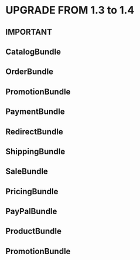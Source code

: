 UPGRADE FROM 1.3 to 1.4
=======================

**IMPORTANT**
-------------

 
CatalogBundle
-------------

 
OrderBundle
-------------

PromotionBundle
-------------

PaymentBundle
-------------

RedirectBundle
--------------

ShippingBundle
--------------

SaleBundle
----------

PricingBundle
-------------

PayPalBundle
------------

ProductBundle
------------



PromotionBundle
------------
